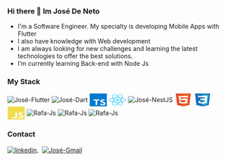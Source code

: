 ### Hi there 👋 Im José De Neto
- I'm a Software Engineer. My specialty is developing Mobile Apps with Flutter
- I also have knowledge with Web development
- I am always looking for new challenges and learning the latest technologies to offer the best solutions.
-  I’m currently learning Back-end with Node Js
### My Stack
<div style="display: inline_block">
  <img align="center" alt="José-Flutter" height="90" width="90" src="https://storage.googleapis.com/cms-storage-bucket/847ae81f5430402216fd.svg">
  <img align="center" alt="José-Dart" height="30" width="35" src="https://upload.wikimedia.org/wikipedia/commons/7/7e/Dart-logo.png">
  <img align="center" alt="Rafa-Ts" height="30" width="40" src="https://raw.githubusercontent.com/devicons/devicon/master/icons/typescript/typescript-plain.svg">
  <img align="center" alt="Rafa-React" height="30" width="40" src="https://raw.githubusercontent.com/devicons/devicon/master/icons/react/react-original.svg">
  <img align="center" alt="José-NestJS" height="90" width="90" src="https://www.vectorlogo.zone/logos/nestjs/nestjs-ar21.svg">
  <img align="center" alt="Rafa-HTML" height="30" width="40" src="https://raw.githubusercontent.com/devicons/devicon/master/icons/html5/html5-original.svg">
  <img align="center" alt="Rafa-CSS" height="30" width="40" src="https://raw.githubusercontent.com/devicons/devicon/master/icons/css3/css3-original.svg">
  <img align="center" alt="Rafa-Js" height="30" width="40" src="https://raw.githubusercontent.com/devicons/devicon/master/icons/javascript/javascript-plain.svg">
  <img align="center" alt="Rafa-Js" height="30" width="40" src="https://www.cdnlogo.com/logos/t/34/tailwind-css.svg">
  <img align="center" alt="Rafa-Js" height="30" width="40" src="https://upload.wikimedia.org/wikipedia/commons/thumb/d/d9/Node.js_logo.svg/2560px-Node.js_logo.svg.png">
  <img align="center" alt="Rafa-Js" height="30" width="40" src="https://i.pinimg.com/736x/4a/2b/e7/4a2be73b1e2efb44355436c40bf496dd.jpg">
</div>

### Contact
<a href="https://www.linkedin.com/in/jos%C3%A9-sunga-848753188/?trk=opento_sprofile_details" target="_blank">
  <img align="center" src="https://img.shields.io/badge/-josedeneto-05122A?style=flat&logo=linkedin" alt="linkedin"/>
</a>
&nbsp
<a href="https://www.linkedin.com/in/jos%C3%A9-sunga-848753188/?trk=opento_sprofile_details" target="_blank">
 <img align="center" alt="José-Gmail" height="30" width="" src="https://ssl.gstatic.com/ui/v1/icons/mail/rfr/logo_gmail_lockup_default_1x_r5.png">
</a>

  
<!--
**josedeneto/josedeneto** is a ✨ _special_ ✨ repository because its `README.md` (this file) appears on your GitHub profile.

Here are some ideas to get you started:
<img align="center" alt="Rafa-Python" height="30" width="40" src="https://raw.githubusercontent.com/devicons/devicon/master/icons/python/python-original.svg">
- 🔭 I’m currently working on ...
- 🌱 I’m currently learning ...
- 👯 I’m looking to collaborate on ...
- 🤔 I’m looking for help with ...
- 💬 Ask me about ...
- 📫 How to reach me: ...
- 😄 Pronouns: ...
- ⚡ Fun fact: ...
-->
